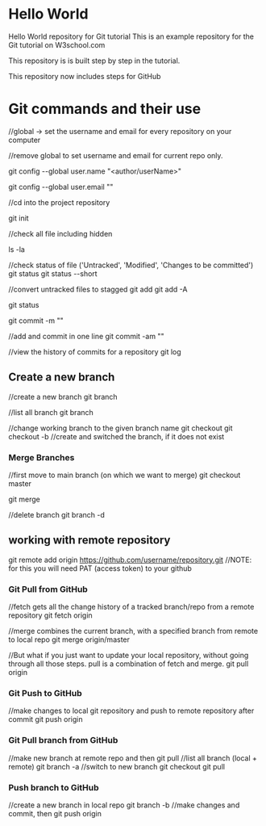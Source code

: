 # Hello World
Hello World repository for Git tutorial
This is an example repository for the Git tutorial on W3school.com

This repository is is built step by step in the tutorial.

This repository now includes steps for GitHub

# Git commands and their use
 //global -> set the username and email for every repository on your computer
 
 //remove global to set username and email for current repo only.
 
 git config --global user.name "<author/userName>"
 
 git config --global user.email "<email-registered-with-GitHub>"


 
 //cd into the project repository
 
 git init

 
 //check all file including hidden
 
 ls -la

 //check status of file ('Untracked', 'Modified', 'Changes to be committed')
 git status
 git status --short

 //convert untracked files to stagged
 git add <fileName>
 git add -A

 git status

 git commit -m "<CustomMessage>"

 //add and commit in one line
 git commit -am "<customMessage>"
 
 //view the history of commits for a repository
 git log

 ## Create a new branch
 //create a new branch
 git branch <branch-name>

 //list all branch
 git branch

 //change working branch to the given branch name
 git checkout <branch-name>
 git checkout -b <branch-name>  //create and switched the branch, if it does not exist

### Merge Branches
 //first move to main branch (on which we want to merge)
 git checkout master

 git merge <branch-name>

 //delete branch
 git branch -d <branch-name>

## working with remote repository

 git remote add origin <https://github.com/username/repository.git>
 //NOTE: for this you will need PAT (access token) to your github

### Git Pull from GitHub
 //fetch gets all the change history of a tracked branch/repo from a remote repository
 git fetch origin

 //merge combines the current branch, with a specified branch from remote to local repo
 git merge origin/master

 //But what if you just want to update your local repository, without going through all those steps. pull is a combination of fetch and merge.
 git pull origin

### Git Push to GitHub
 //make changes to local git repository and push to remote repository after commit
 git push origin

### Git Pull branch from GitHub
 //make new branch at remote repo and then
 git pull
 //list all branch (local + remote)
 git branch -a
 //switch to new branch
 git checkout <branchName>
 git pull

### Push branch to GitHub
 //create a new branch in local repo
 git branch -b <branchName>
 //make changes and commit, then
 git push origin <new-created-branch-name>

